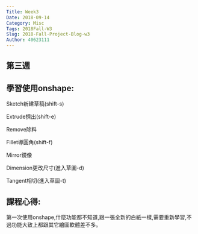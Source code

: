 ```yaml
---
Title: Week3
Date: 2018-09-14 
Category: Misc
Tags: 2018Fall-W3
Slug: 2018-Fall-Project-Blog-w3
Author: 40623111
---
```



<!-- PELICAN_END_SUMMARY -->

第三週
-----


學習使用onshape:
-----
Sketch新建草稿(shift-s)

Extrude擠出(shift-e)

Remove除料

Fillet導圓角(shift-f)

Mirror鏡像

Dimension更改尺寸(進入草圖-d)

Tangent相切(進入草圖-t)


課程心得:
-----
第一次使用onshape,什麼功能都不知道,跟一張全新的白紙一樣,需要重新學習,不過功能大致上都跟其它繪圖軟體差不多。


